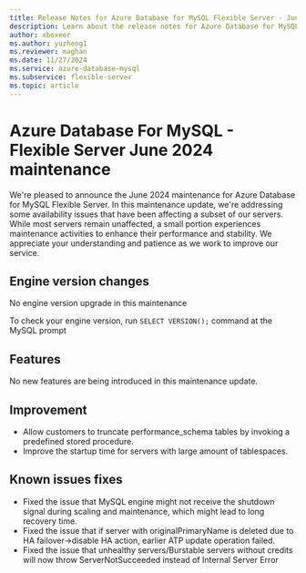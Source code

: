```yaml
---
title: Release Notes for Azure Database for MySQL Flexible Server - June 2024
description: Learn about the release notes for Azure Database for MySQL Flexible Server June 2024.
author: xboxeer
ms.author: yuzheng1
ms.reviewer: maghan
ms.date: 11/27/2024
ms.service: azure-database-mysql
ms.subservice: flexible-server
ms.topic: article
---
```


# Azure Database For MySQL - Flexible Server June 2024 maintenance

We're pleased to announce the June 2024 maintenance for Azure Database for MySQL Flexible Server. In this maintenance update, we're addressing some availability issues that have been affecting a subset of our servers. While most servers remain unaffected, a small portion experiences maintenance activities to enhance their performance and stability. We appreciate your understanding and patience as we work to improve our service.

## Engine version changes

No engine version upgrade in this maintenance

To check your engine version, run `SELECT VERSION();` command at the MySQL prompt

## Features

No new features are being introduced in this maintenance update.

## Improvement

- Allow customers to truncate performance_schema tables by invoking a predefined stored procedure.
- Improve the startup time for servers with large amount of tablespaces.

## Known issues fixes

- Fixed the issue that MySQL engine might not receive the shutdown signal during scaling and maintenance, which might lead to long recovery time.
- Fixed the issue that if server with originalPrimaryName is deleted due to HA failover->disable HA action, earlier ATP update operation failed.
- Fixed the issue that unhealthy servers/Burstable servers without credits will now throw ServerNotSucceeded instead of Internal Server Error
